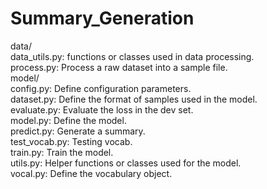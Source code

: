 # Summary_Generation  
data/   
 data_utils.py: functions or classes used in data processing.  
 process.py: Process a raw dataset into a sample file.  
model/  
 config.py: Define configuration parameters.  
 dataset.py: Define the format of samples used in the model.  
 evaluate.py: Evaluate the loss in the dev set.  
 model.py: Define the model.  
 predict.py: Generate a summary.  
 test_vocab.py: Testing vocab.  
 train.py: Train the model.  
 utils.py: Helper functions or classes used for the model.  
 vocal.py: Define the vocabulary object.  
